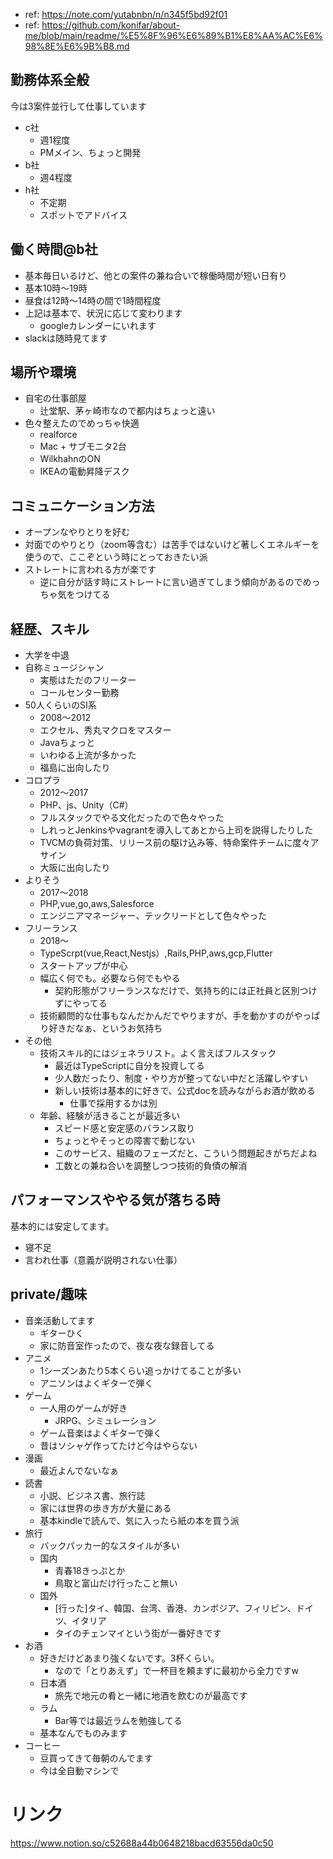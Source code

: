 - ref: https://note.com/yutabnbn/n/n345f5bd92f01
- ref: https://github.com/konifar/about-me/blob/main/readme/%E5%8F%96%E6%89%B1%E8%AA%AC%E6%98%8E%E6%9B%B8.md

## 勤務体系全般

今は3案件並行して仕事しています

- c社
  - 週1程度
  - PMメイン、ちょっと開発
- b社
  - 週4程度
- h社
  - 不定期
  - スポットでアドバイス 



## 働く時間@b社

- 基本毎日いるけど、他との案件の兼ね合いで稼働時間が短い日有り
- 基本10時〜19時  
- 昼食は12時〜14時の間で1時間程度
- 上記は基本で、状況に応じて変わります
  - googleカレンダーにいれます
- slackは随時見てます


## 場所や環境

- 自宅の仕事部屋
  - 辻堂駅、茅ヶ崎市なので都内はちょっと遠い
- 色々整えたのでめっちゃ快適
  - realforce
  - Mac + サブモニタ2台
  - WilkhahnのON
  - IKEAの電動昇降デスク

## コミュニケーション方法

- オープンなやりとりを好む
- 対面でのやりとり（zoom等含む）は苦手ではないけど著しくエネルギーを使うので、ここぞという時にとっておきたい派
- ストレートに言われる方が楽です
  - 逆に自分が話す時にストレートに言い過ぎてしまう傾向があるのでめっちゃ気をつけてる

## 経歴、スキル
- 大学を中退
- 自称ミュージシャン
  - 実態はただのフリーター
  - コールセンター勤務
- 50人くらいのSI系
  - 2008〜2012
  - エクセル、秀丸マクロをマスター
  - Javaちょっと
  - いわゆる上流が多かった
  - 福島に出向したり
- コロプラ
  - 2012〜2017
  - PHP、js、Unity（C#）
  - フルスタックでやる文化だったので色々やった
  - しれっとJenkinsやvagrantを導入してあとから上司を説得したりした
  - TVCMの負荷対策、リリース前の駆け込み等、特命案件チームに度々アサイン
  - 大阪に出向したり  
- よりそう
  - 2017〜2018
  - PHP,vue,go,aws,Salesforce
  - エンジニアマネージャー、テックリードとして色々やった   
- フリーランス
  - 2018〜
  - TypeScrpt(vue,React,Nestjs）,Rails,PHP,aws,gcp,Flutter
  - スタートアップが中心
  - 幅広く何でも。必要なら何でもやる
    - 契約形態がフリーランスなだけで、気持ち的には正社員と区別つけずにやってる
  - 技術顧問的な仕事もなんだかんだでやりますが、手を動かすのがやっぱり好きだなぁ、というお気持ち
- その他
  - 技術スキル的にはジェネラリスト。よく言えばフルスタック
    - 最近はTypeScriptに自分を投資してる  
    - 少人数だったり、制度・やり方が整ってない中だと活躍しやすい
    - 新しい技術は基本的に好きで、公式docを読みながらお酒が飲める
      - 仕事で採用するかは別  
  - 年齢、経験が活きることが最近多い
    - スピード感と安定感のバランス取り
    - ちょっとやそっとの障害で動じない
    - このサービス、組織のフェーズだと、こういう問題起きがちだよね
    - 工数との兼ね合いを調整しつつ技術的負債の解消


## パフォーマンスややる気が落ちる時

基本的には安定してます。

- 寝不足
- 言われ仕事（意義が説明されない仕事）

## private/趣味

- 音楽活動してます
  - ギターひく
  - 家に防音室作ったので、夜な夜な録音してる
- アニメ
  - 1シーズンあたり5本くらい追っかけてることが多い
  - アニソンはよくギターで弾く
- ゲーム
  - 一人用のゲームが好き
    - JRPG、シミュレーション
  - ゲーム音楽はよくギターで弾く  
  - 昔はソシャゲ作ってたけど今はやらない
- 漫画
  - 最近よんでないなぁ
- 読書
  - 小説、ビジネス書、旅行誌
  - 家には世界の歩き方が大量にある
  - 基本kindleで読んで、気に入ったら紙の本を買う派
- 旅行
  - バックパッカー的なスタイルが多い
  - 国内
    - 青春18きっぷとか
    - 鳥取と富山だけ行ったこと無い
  - 国外
    - [行った]タイ、韓国、台湾、香港、カンボジア、フィリピン、ドイツ、イタリア 
    - タイのチェンマイという街が一番好きです
- お酒
  - 好きだけどあまり強くないです。3杯くらい。
    - なので「とりあえず」で一杯目を頼まずに最初から全力ですw
  - 日本酒
    - 旅先で地元の肴と一緒に地酒を飲むのが最高です  
  - ラム
    - Bar等では最近ラムを勉強してる
  - 基本なんでものみます
- コーヒー
  - 豆買ってきて毎朝のんでます
  - 今は全自動マシンで

# リンク

https://www.notion.so/c52688a44b0648218bacd63556da0c50




